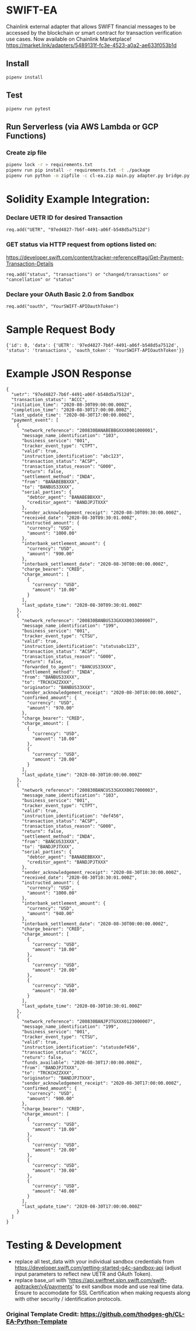 # SWIFT-EA
Chainlink external adapter that allows SWIFT financial messages to be accessed by the blockchain or smart contract for transaction verification use cases.
Now available on Chainlink Marketplace! https://market.link/adapters/5489131f-fc3e-4523-a0a2-ae633f053b1d

## Install
```
pipenv install
```

## Test
```
pipenv run pytest
```

## Run Serverless (via AWS Lambda or GCP Functions)
### Create zip file

```bash
pipenv lock -r > requirements.txt
pipenv run pip install -r requirements.txt -t ./package
pipenv run python -m zipfile -c cl-ea.zip main.py adapter.py bridge.py ./package/*
```

# Solidity Example Integration:
### Declare UETR ID for desired Transaction
```
req.add("UETR", "97ed4827-7b6f-4491-a06f-b548d5a7512d")
```

### GET status via HTTP request from options listed on: 
https://developer.swift.com/content/tracker-reference#tag/Get-Payment-Transaction-Details
```
req.add("status", "transactions") or "changed/transactions" or "cancellation" or "status"
```

### Declare your OAuth Basic 2.0 from Sandbox
```
req.add("oauth", "YourSWIFT-APIOauthToken")
```

# Sample Request Body
```
{'id': 0, 'data': {'UETR': '97ed4827-7b6f-4491-a06f-b548d5a7512d', 'status': 'transactions', 'oauth_token': 'YourSWIFT-APIOauthToken'}}
```

# Example JSON Response
```
{
  "uetr": "97ed4827-7b6f-4491-a06f-b548d5a7512d",
  "transaction_status": "ACCC",
  "initiation_time": "2020-08-30T09:00:00.000Z",
  "completion_time": "2020-08-30T17:00:00.000Z",
  "last_update_time": "2020-08-30T17:00:00.000Z",
  "payment_event": [
    {
      "network_reference": "200830BANABEBBGXXX0001000001",
      "message_name_identification": "103",
      "business_service": "001",
      "tracker_event_type": "CTPT",
      "valid": true,
      "instruction_identification": "abc123",
      "transaction_status": "ACSP",
      "transaction_status_reason": "G000",
      "return": false,
      "settlement_method": "INDA",
      "from": "BANABEBBXXX",
      "to": "BANBUS33XXX",
      "serial_parties": {
        "debtor_agent": "BANABEBBXXX",
        "creditor_agent": "BANDJPJTXXX"
      },
      "sender_acknowledgement_receipt": "2020-08-30T09:30:00.000Z",
      "received_date": "2020-08-30T09:30:01.000Z",
      "instructed_amount": {
        "currency": "USD",
        "amount": "1000.00"
      },
      "interbank_settlement_amount": {
        "currency": "USD",
        "amount": "990.00"
      },
      "interbank_settlement_date": "2020-08-30T00:00:00.000Z",
      "charge_bearer": "CRED",
      "charge_amount": [
        {
          "currency": "USD",
          "amount": "10.00"
        }
      ],
      "last_update_time": "2020-08-30T09:30:01.000Z"
    },
    {
      "network_reference": "200830BANBUS33GXXX0033000007",
      "message_name_identification": "199",
      "business_service": "001",
      "tracker_event_type": "CTSU",
      "valid": true,
      "instruction_identification": "statusabc123",
      "transaction_status": "ACSP",
      "transaction_status_reason": "G000",
      "return": false,
      "forwarded_to_agent": "BANCUS33XXX",
      "settlement_method": "INDA",
      "from": "BANBUS33XXX",
      "to": "TRCKCHZZXXX",
      "originator": "BANBUS33XXX",
      "sender_acknowledgement_receipt": "2020-08-30T10:00:00.000Z",
      "confirmed_amount": {
        "currency": "USD",
        "amount": "970.00"
      },
      "charge_bearer": "CRED",
      "charge_amount": [
        {
          "currency": "USD",
          "amount": "10.00"
        },
        {
          "currency": "USD",
          "amount": "20.00"
        }
      ],
      "last_update_time": "2020-08-30T10:00:00.000Z"
    },
    {
      "network_reference": "200830BANCUS33GXXX0017000003",
      "message_name_identification": "103",
      "business_service": "001",
      "tracker_event_type": "CTPT",
      "valid": true,
      "instruction_identification": "def456",
      "transaction_status": "ACSP",
      "transaction_status_reason": "G000",
      "return": false,
      "settlement_method": "INDA",
      "from": "BANCUS33XXX",
      "to": "BANDJPJTXXX",
      "serial_parties": {
        "debtor_agent": "BANABEBBXXX",
        "creditor_agent": "BANDJPJTXXX"
      },
      "sender_acknowledgement_receipt": "2020-08-30T10:30:00.000Z",
      "received_date": "2020-08-30T10:30:01.000Z",
      "instructed_amount": {
        "currency": "USD",
        "amount": "1000.00"
      },
      "interbank_settlement_amount": {
        "currency": "USD",
        "amount": "940.00"
      },
      "interbank_settlement_date": "2020-08-30T00:00:00.000Z",
      "charge_bearer": "CRED",
      "charge_amount": [
        {
          "currency": "USD",
          "amount": "10.00"
        },
        {
          "currency": "USD",
          "amount": "20.00"
        },
        {
          "currency": "USD",
          "amount": "30.00"
        }
      ],
      "last_update_time": "2020-08-30T10:30:01.000Z"
    },
    {
      "network_reference": "200830BANJPJTGXXX0123000007",
      "message_name_identification": "199",
      "business_service": "001",
      "tracker_event_type": "CTSU",
      "valid": true,
      "instruction_identification": "statusdef456",
      "transaction_status": "ACCC",
      "return": false,
      "funds_available": "2020-08-30T17:00:00.000Z",
      "from": "BANDJPJTXXX",
      "to": "TRCKCHZZXXX",
      "originator": "BANDJPJTXXX",
      "sender_acknowledgement_receipt": "2020-08-30T17:00:00.000Z",
      "confirmed_amount": {
        "currency": "USD",
        "amount": "900.00"
      },
      "charge_bearer": "CRED",
      "charge_amount": [
        {
          "currency": "USD",
          "amount": "10.00"
        },
        {
          "currency": "USD",
          "amount": "20.00"
        },
        {
          "currency": "USD",
          "amount": "30.00"
        },
        {
          "currency": "USD",
          "amount": "40.00"
        }
      ],
      "last_update_time": "2020-08-30T17:00:00.000Z"
    }
  ]
}
```


# Testing & Development

* replace all test_data with your individual sandbox credentials from https://developer.swift.com/getting-started-g4c-sandbox-api (adjust input parameters to reflect new UETR and OAuth Token).
* replace base_url with 'https://api.swiftnet.sipn.swift.com/swift-apitracker/v4/payments' to exit sandbox mode and use real time data. Ensure to accomodate for SSL Certification when making requests along with other security / identification protocols.



### Original Template Credit: https://github.com/thodges-gh/CL-EA-Python-Template

